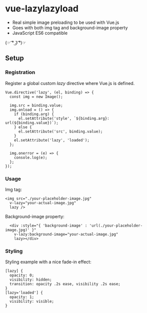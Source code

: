 # vue-lazylazyload

- Real simple image preloading to be used with Vue.js
- Goes with both img tag and background-image property
- JavaScript ES6 compatible

(☞ ͡° ͜ʖ ͡°)☞

## Setup

### Registration

Register a global custom *lazy* directive where Vue.js is defined.

```
Vue.directive('lazy', (el, binding) => {
  const img = new Image();

  img.src = binding.value;
  img.onload = () => {
    if (binding.arg) {
      el.setAttribute('style', `${binding.arg}: url(${binding.value})`);
    } else {
      el.setAttribute('src', binding.value);
    }
    el.setAttribute('lazy', 'loaded');
  };

  img.onerror = (e) => {
    console.log(e);
  };
});
```

### Usage

Img tag:

```
<img src="./your-placeholder-image.jpg" 
  v-lazy="your-actual-image.jpg" 
  lazy />
```

Background-image property:

```
  <div :style="{ 'background-image' : 'url(./your-placeholder-image.jpg)' }"
    v-lazy:background-image="your-actual-image.jpg"
    lazy></div>
```

### Styling

Styling example with a nice fade-in effect:

```
[lazy] {
  opacity: 0;
  visibility: hidden;
  transition: opacity .2s ease, visibility .2s ease;
}
[lazy='loaded'] {
  opacity: 1;
  visibility: visible;
}
```
